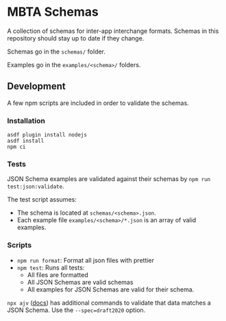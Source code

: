 # MBTA Schemas

A collection of schemas for inter-app interchange formats. Schemas in this repository should stay up to date if they change.

Schemas go in the `schemas/` folder.

Examples go in the `examples/<schema>/` folders.

## Development

A few npm scripts are included in order to validate the schemas.

### Installation

```
asdf plugin install nodejs
asdf install
npm ci
```

### Tests

JSON Schema examples are validated against their schemas by `npm run test:json:validate`.

The test script assumes:

- The schema is located at `schemas/<schema>.json`.
- Each example file `examples/<schema>/*.json` is an array of valid examples.

### Scripts

- `npm run format`: Format all json files with prettier
- `npm test`: Runs all tests:
  - All files are formatted
  - All JSON Schemas are valid schemas
  - All examples for JSON Schemas are valid for their schema.

`npx ajv` ([docs](https://github.com/ajv-validator/ajv-cli)) has additional commands to validate that data matches a JSON Schema. Use the `--spec=draft2020` option.
